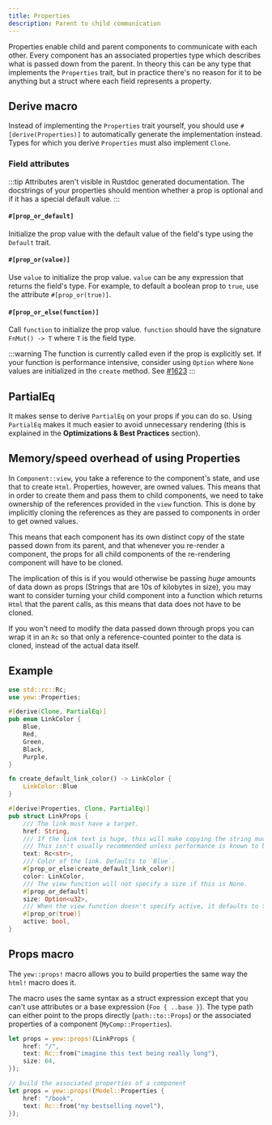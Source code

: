 ```yaml
---
title: Properties
description: Parent to child communication
---
```


Properties enable child and parent components to communicate with each other.
Every component has an associated properties type which describes what is passed down from the parent.
In theory this can be any type that implements the `Properties` trait, but in practice there's no
reason for it to be anything but a struct where each field represents a property.

## Derive macro

Instead of implementing the `Properties` trait yourself, you should use `#[derive(Properties)]` to
automatically generate the implementation instead.
Types for which you derive `Properties` must also implement `Clone`.

### Field attributes

:::tip
Attributes aren't visible in Rustdoc generated documentation.
The docstrings of your properties should mention whether a prop is optional and if it has a special default value.
:::

#### `#[prop_or_default]`

Initialize the prop value with the default value of the field's type using the `Default` trait.

#### `#[prop_or(value)]`

Use `value` to initialize the prop value. `value` can be any expression that returns the field's type.
For example, to default a boolean prop to `true`, use the attribute `#[prop_or(true)]`.

#### `#[prop_or_else(function)]`

Call `function` to initialize the prop value. `function` should have the signature `FnMut() -> T` where `T` is the field type.

:::warning
The function is currently called even if the prop is explicitly set. If your function is performance intensive, consider using `Option` where `None` values are initialized in the `create` method.
See [#1623](https://github.com/yewstack/yew/issues/1623)
:::

## PartialEq

It makes sense to derive `PartialEq` on your props if you can do so.
Using `PartialEq` makes it much easier to avoid unnecessary rendering \(this is explained in the **Optimizations & Best Practices** section\).

## Memory/speed overhead of using Properties

In `Component::view`, you take a reference to the component's state, and use that to create `Html`. Properties, however, are owned values. This means that in order to create them and pass them to child components, we need to take ownership of the references provided in the `view` function. This is done by implicitly cloning the references as they are passed to components in order to get owned values.

This means that each component has its own distinct copy of the state passed down from its parent, and that whenever you re-render a component, the props for all child components of the re-rendering component will have to be cloned.

The implication of this is if you would otherwise be passing _huge_ amounts of data down as props \(Strings that are 10s of kilobytes in size\), you may want to consider turning your child component into a function which returns `Html` that the parent calls, as this means that data does not have to be cloned.

If you won't need to modify the data passed down through props you can wrap it in an `Rc` so that only a reference-counted pointer to the data is cloned, instead of the actual data itself.

## Example

```rust
use std::rc::Rc;
use yew::Properties;

#[derive(Clone, PartialEq)]
pub enum LinkColor {
    Blue,
    Red,
    Green,
    Black,
    Purple,
}

fn create_default_link_color() -> LinkColor {
    LinkColor::Blue
}

#[derive(Properties, Clone, PartialEq)]
pub struct LinkProps {
    /// The link must have a target.
    href: String,
    /// If the link text is huge, this will make copying the string much cheaper.
    /// This isn't usually recommended unless performance is known to be a problem.
    text: Rc<str>,
    /// Color of the link. Defaults to `Blue`.
    #[prop_or_else(create_default_link_color)]
    color: LinkColor,
    /// The view function will not specify a size if this is None.
    #[prop_or_default]
    size: Option<u32>,
    /// When the view function doesn't specify active, it defaults to true.
    #[prop_or(true)]
    active: bool,
}
```

## Props macro

The `yew::props!` macro allows you to build properties the same way the `html!` macro does it.

The macro uses the same syntax as a struct expression except that you can't use attributes or a base expression (`Foo { ..base }`).
The type path can either point to the props directly (`path::to::Props`) or the associated properties of a component (`MyComp::Properties`).

```rust
let props = yew::props!(LinkProps {
    href: "/",
    text: Rc::from("imagine this text being really long"),
    size: 64,
});

// build the associated properties of a component
let props = yew::props!(Model::Properties {
    href: "/book",
    text: Rc::from("my bestselling novel"),
});
```
